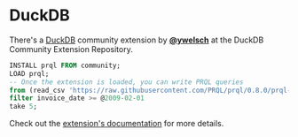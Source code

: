 # DuckDB

There's a [DuckDB](https://duckdb.org/) community extension by
**[@ywelsch](https://github.com/ywelsch)** at the DuckDB Community Extension
Repository.

```sql
INSTALL prql FROM community;
LOAD prql;
-- Once the extension is loaded, you can write PRQL queries
from (read_csv 'https://raw.githubusercontent.com/PRQL/prql/0.8.0/prql-compiler/tests/integration/data/chinook/invoices.csv')
filter invoice_date >= @2009-02-01
take 5;
```

Check out the
[extension's documentation](https://community-extensions.duckdb.org/extensions/prql.html)
for more details.
